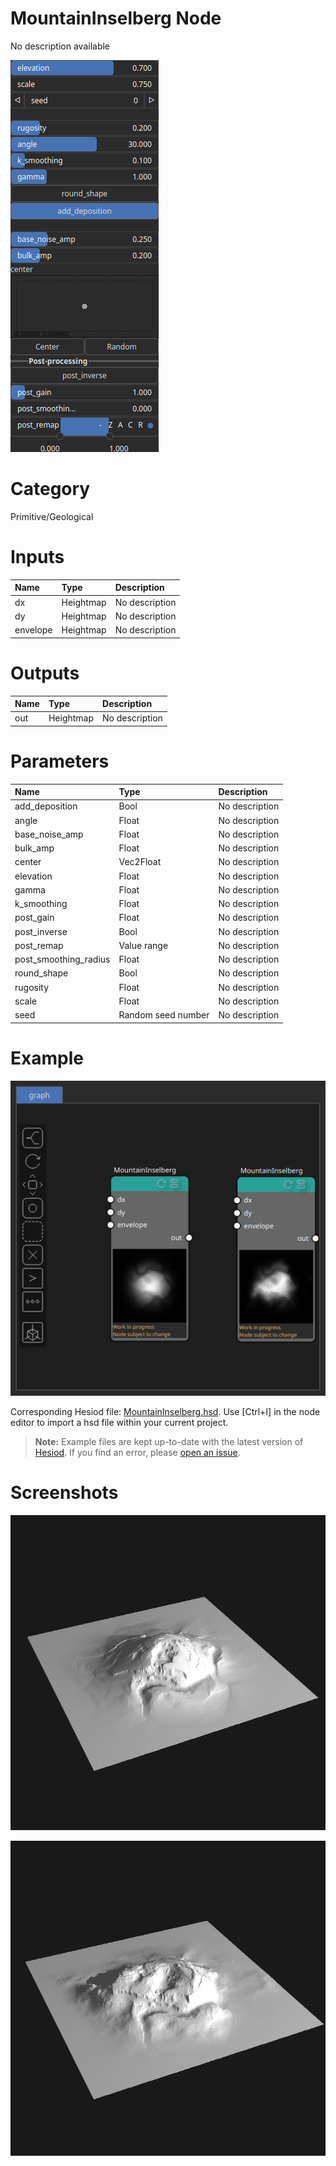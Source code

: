 
MountainInselberg Node
======================


No description available



![img](../../images/nodes/MountainInselberg_settings.png)


# Category


Primitive/Geological
# Inputs

|Name|Type|Description|
| :--- | :--- | :--- |
|dx|Heightmap|No description|
|dy|Heightmap|No description|
|envelope|Heightmap|No description|

# Outputs

|Name|Type|Description|
| :--- | :--- | :--- |
|out|Heightmap|No description|

# Parameters

|Name|Type|Description|
| :--- | :--- | :--- |
|add_deposition|Bool|No description|
|angle|Float|No description|
|base_noise_amp|Float|No description|
|bulk_amp|Float|No description|
|center|Vec2Float|No description|
|elevation|Float|No description|
|gamma|Float|No description|
|k_smoothing|Float|No description|
|post_gain|Float|No description|
|post_inverse|Bool|No description|
|post_remap|Value range|No description|
|post_smoothing_radius|Float|No description|
|round_shape|Bool|No description|
|rugosity|Float|No description|
|scale|Float|No description|
|seed|Random seed number|No description|

# Example


![img](../../images/nodes/MountainInselberg_hsd_example.png)

Corresponding Hesiod file: [MountainInselberg.hsd](../../examples/MountainInselberg.hsd). Use [Ctrl+I] in the node editor to import a hsd file within your current project. 

> **Note:** Example files are kept up-to-date with the latest version of [Hesiod](https://github.com/otto-link/Hesiod).
> If you find an error, please [open an issue](https://github.com/otto-link/Hesiod/issues).

  
# Screenshots

![img](../../images/nodes/MountainInselberg_wiki0.png)

![img](../../images/nodes/MountainInselberg_wiki1.png)